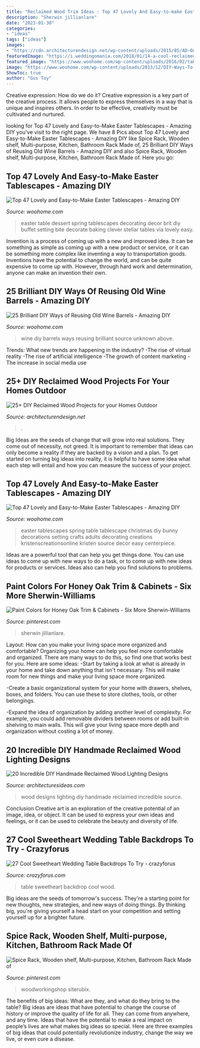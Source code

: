 ```yaml
---
title: "Reclaimed Wood Trim Ideas : Top 47 Lovely And Easy-to-make Easter Tablescapes"
description: "Sherwin jillianlare"
date: "2023-01-30"
categories:
- "ideas"
tags: ["ideas"]
images:
- "https://cdn.architecturendesign.net/wp-content/uploads/2015/05/AD-Outdoor-Reclaimed-Wood-Projects-11.jpg"
featuredImage: "https://i.weddingomania.com/2018/01/14-a-cool-reclaimed-wood-backdrop-with-lots-of-lights-hanging-from-above.jpg"
featured_image: "https://www.woohome.com/wp-content/uploads/2016/02/tablescapes-for-easter-39.jpg"
image: "https://www.woohome.com/wp-content/uploads/2013/12/DIY-Ways-To-Re-Use-Wine-Barrels-17-2.jpg"
ShowToc: true
author: "Gus Toy"
---
```



Creative expression: How do we do it?
Creative expression is a key part of the creative process. It allows people to express themselves in a way that is unique and inspires others. In order to be effective, creativity must be cultivated and nurtured.

	

		
looking for Top 47 Lovely and Easy-to-Make Easter Tablescapes - Amazing DIY you've visit to the right page. We have 8 Pics about Top 47 Lovely and Easy-to-Make Easter Tablescapes - Amazing DIY like Spice Rack, Wooden shelf, Multi-purpose, Kitchen, Bathroom Rack Made of, 25 Brilliant DIY Ways of Reusing Old Wine Barrels - Amazing DIY and also Spice Rack, Wooden shelf, Multi-purpose, Kitchen, Bathroom Rack Made of. Here you go:
		
    
## Top 47 Lovely And Easy-to-Make Easter Tablescapes - Amazing DIY

<img loading=lazy src="https://www.woohome.com/wp-content/uploads/2016/02/tablescapes-for-easter-39.jpg" onerror="this.onerror=null;this.src='https://tse4.mm.bing.net/th?id=OIP.M-LDiEt7dr7K_3enX9HJQgHaJ6&amp;pid=15.1';" alt="Top 47 Lovely and Easy-to-Make Easter Tablescapes - Amazing DIY">

_Source: woohome.com_

>easter table dessert spring tablescapes decorating decor brit diy buffet setting bite decorate baking clever stellar tables via lovely easy. 

	

Invention is a process of coming up with a new and improved idea. It can be something as simple as coming up with a new product or service, or it can be something more complex like inventing a way to transportation goods. Inventions have the potential to change the world, and can be quite expensive to come up with. However, through hard work and determination, anyone can make an invention their own.

    
## 25 Brilliant DIY Ways Of Reusing Old Wine Barrels - Amazing DIY

<img loading=lazy src="https://www.woohome.com/wp-content/uploads/2013/12/DIY-Ways-To-Re-Use-Wine-Barrels-17-2.jpg" onerror="this.onerror=null;this.src='https://tse3.mm.bing.net/th?id=OIP.6XwPg63DxlD0lkRxx5iwwwHaJ4&amp;pid=15.1';" alt="25 Brilliant DIY Ways of Reusing Old Wine Barrels - Amazing DIY">

_Source: woohome.com_

>wine diy barrels ways reusing brilliant source unknown above. 

	

Trends: What new trends are happening in the industry?
-The rise of virtual reality
-The rise of artificial intelligence
-The growth of content marketing
-The increase in social media use

    
## 25+ DIY Reclaimed Wood Projects For Your Homes Outdoor

<img loading=lazy src="https://cdn.architecturendesign.net/wp-content/uploads/2015/05/AD-Outdoor-Reclaimed-Wood-Projects-11.jpg" onerror="this.onerror=null;this.src='https://tse4.mm.bing.net/th?id=OIP.kihyU5yHdeqFLnsx8CGHJwHaOS&amp;pid=15.1';" alt="25+ DIY Reclaimed Wood Projects for your Homes Outdoor">

_Source: architecturendesign.net_

>. 

	

Big Ideas are the seeds of change that will grow into real solutions. They come out of necessity, not greed. It is important to remember that ideas can only become a reality if they are backed by a vision and a plan. To get started on turning big ideas into reality, it is helpful to have some idea what each step will entail and how you can measure the success of your project.

    
## Top 47 Lovely And Easy-to-Make Easter Tablescapes - Amazing DIY

<img loading=lazy src="https://www.woohome.com/wp-content/uploads/2016/02/tablescapes-for-easter-44.jpg" onerror="this.onerror=null;this.src='https://tse1.mm.bing.net/th?id=OIP.KD0edYbj0zkNS3Spv5UMGgHaLG&amp;pid=15.1';" alt="Top 47 Lovely and Easy-to-Make Easter Tablescapes - Amazing DIY">

_Source: woohome.com_

>easter tablescapes spring table tablescape christmas diy bunny decorations setting crafts adults decorating creations kristenscreationsonline kristen source decor easy centerpiece. 

	

Ideas are a powerful tool that can help you get things done. You can use ideas to come up with new ways to do a task, or to come up with new ideas for products or services. Ideas also can help you find solutions to problems.

    
## Paint Colors For Honey Oak Trim &amp; Cabinets - Six More Sherwin-Williams

<img loading=lazy src="https://i.pinimg.com/736x/bc/29/c6/bc29c67a9a12700312437ae7ca5043fa.jpg" onerror="this.onerror=null;this.src='https://tse2.mm.bing.net/th?id=OIP.y4tNFuC9jTKlwSxOZtCDZAHaLH&amp;pid=15.1';" alt="Paint Colors for Honey Oak Trim &amp; Cabinets - Six More Sherwin-Williams">

_Source: pinterest.com_

>sherwin jillianlare. 

	

Layout: How can you make your living space more organized and comfortable?
Organizing your home can help you feel more comfortable and organized. There are many ways to do this, so find one that works best for you. Here are some ideas:
-Start by taking a look at what is already in your home and take down anything that isn't necessary. This will make room for new things and make your living space more organized.

-Create a basic organizational system for your home with drawers, shelves, boxes, and folders. You can use these to store clothes, tools, or other belongings.

-Expand the idea of organization by adding another level of complexity. For example, you could add removable dividers between rooms or add built-in shelving to main walls. This will give your living space more depth and organization without costing a lot of money.

    
## 20 Incredible DIY Handmade Reclaimed Wood Lighting Designs

<img loading=lazy src="http://architecturesideas.com/wp-content/uploads/2017/06/5-49.jpg" onerror="this.onerror=null;this.src='https://tse4.mm.bing.net/th?id=OIP.HyALVGI0lSsJGWHP4-MjzQHaLG&amp;pid=15.1';" alt="20 Incredible DIY Handmade Reclaimed Wood Lighting Designs">

_Source: architecturesideas.com_

>wood designs lighting diy handmade reclaimed incredible source. 

	

Conclusion
Creative art is an exploration of the creative potential of an image, idea, or object. It can be used to express your own ideas and feelings, or it can be used to celebrate the beauty and diversity of life.

    
## 27 Cool Sweetheart Wedding Table Backdrops To Try - Crazyforus

<img loading=lazy src="https://i.weddingomania.com/2018/01/14-a-cool-reclaimed-wood-backdrop-with-lots-of-lights-hanging-from-above.jpg" onerror="this.onerror=null;this.src='https://tse2.mm.bing.net/th?id=OIP.ffPCP89xGNr7VI8hfKFc4gHaLH&amp;pid=15.1';" alt="27 Cool Sweetheart Wedding Table Backdrops To Try - crazyforus">

_Source: crazyforus.com_

>table sweetheart backdrop cool wood. 

	

Big ideas are the seeds of tomorrow's success. They're a starting point for new thoughts, new strategies, and new ways of doing things. By thinking big, you're giving yourself a head start on your competition and setting yourself up for a brighter future.

    
## Spice Rack, Wooden Shelf, Multi-purpose, Kitchen, Bathroom Rack Made Of

<img loading=lazy src="https://i.pinimg.com/736x/91/75/f1/9175f1bced8109553a92d1afa1ffff67.jpg" onerror="this.onerror=null;this.src='https://tse4.mm.bing.net/th?id=OIP.RRoJs2RJASMXfpSXukqwggHaJ4&amp;pid=15.1';" alt="Spice Rack, Wooden shelf, Multi-purpose, Kitchen, Bathroom Rack Made of">

_Source: pinterest.com_

>woodworkingshop siterubix. 

	

The benefits of big ideas: What are they, and what do they bring to the table?
Big ideas are ideas that have potential to change the course of history or improve the quality of life for all. They can come from anywhere, and any time. Ideas that have the potential to make a real impact on people’s lives are what makes big ideas so special. Here are three examples of big ideas that could potentially revolutionize industry, change the way we live, or even cure a disease.

